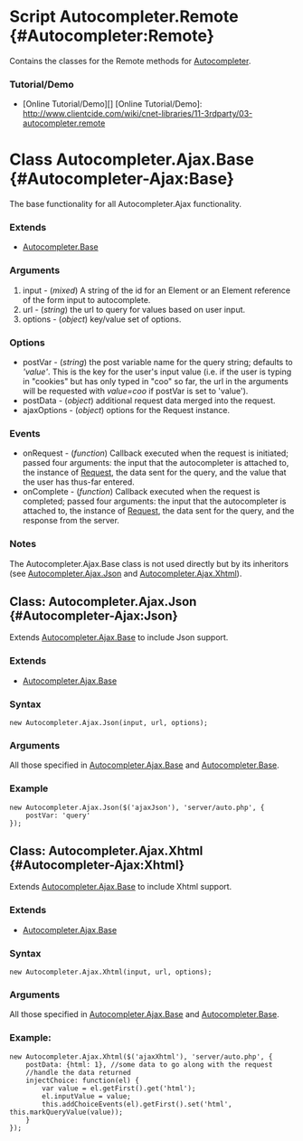 Script Autocompleter.Remote {#Autocompleter:Remote}
================================================

Contains the classes for the Remote methods for [Autocompleter][].

### Tutorial/Demo

* [Online Tutorial/Demo][]
[Online Tutorial/Demo]: http://www.clientcide.com/wiki/cnet-libraries/11-3rdparty/03-autocompleter.remote

Class Autocompleter.Ajax.Base {#Autocompleter-Ajax:Base}
========================================================

The base functionality for all Autocompleter.Ajax functionality.

### Extends

* [Autocompleter.Base][]

### Arguments

1. input - (*mixed*) A string of the id for an Element or an Element reference of the form input to autocomplete.
2. url - (*string*) the url to query for values based on user input.
3. options - (*object*) key/value set of options.

### Options

* postVar - (*string*) the post variable name for the query string; defaults to *'value'*. This is the key for the user's input value (i.e. if the user is typing in "cookies" but has only typed in "coo" so far, the url in the arguments will be requested with *value=coo* if postVar is set to 'value').
* postData - (*object*) additional request data merged into the request.
* ajaxOptions - (*object*) options for the Request instance.

### Events

* onRequest - (*function*) Callback executed when the request is initiated; passed four arguments: the input that the autocompleter is attached to, the instance of [Request][], the data sent for the query, and the value that the user has thus-far entered.
* onComplete - (*function*) Callback executed when the request is completed; passed four arguments: the input that the autocompleter is attached to, the instance of [Request][], the data sent for the query, and the response from the server.

### Notes

The Autocompleter.Ajax.Base class is not used directly but by its inheritors (see
[Autocompleter.Ajax.Json][] and [Autocompleter.Ajax.Xhtml][]).

Class: Autocompleter.Ajax.Json {#Autocompleter-Ajax:Json}
---------------------------------------------------------
Extends [Autocompleter.Ajax.Base][] to include Json support.

### Extends

* [Autocompleter.Ajax.Base][]

### Syntax

	new Autocompleter.Ajax.Json(input, url, options);

### Arguments

All those specified in [Autocompleter.Ajax.Base][] and [Autocompleter.Base][].

### Example

	new Autocompleter.Ajax.Json($('ajaxJson'), 'server/auto.php', {
		postVar: 'query'
	});

Class: Autocompleter.Ajax.Xhtml {#Autocompleter-Ajax:Xhtml}
-----------------------------------------------------------

Extends [Autocompleter.Ajax.Base][] to include Xhtml support.

### Extends

* [Autocompleter.Ajax.Base][]

### Syntax

	new Autocompleter.Ajax.Xhtml(input, url, options);

### Arguments

All those specified in [Autocompleter.Ajax.Base][] and [Autocompleter.Base][].

### Example:

	new Autocompleter.Ajax.Xhtml($('ajaxXhtml'), 'server/auto.php', {
		postData: {html: 1}, //some data to go along with the request
		//handle the data returned
		injectChoice: function(el) {
			var value = el.getFirst().get('html');
			el.inputValue = value;
			this.addChoiceEvents(el).getFirst().set('html', this.markQueryValue(value));
		}
	});

[Autocompleter.Ajax.Base]: #Autocompleter-Ajax:Base
[Autocompleter.Ajax.Json]: #Autocompleter-Ajax:Json
[Autocompleter.Ajax.Xhtml]: #Autocompleter-Ajax:Xhtml
[Autocompleter.Base]: http://clientcide.com/docs/3rdParty/Autocompleter#Autocompleter:Base
[Autocompleter]: http://clientcide.com/docs/3rdParty/Autocompleter
[Request]: http://www.mootools.net/Request/Request
